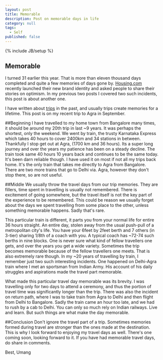 ```yaml
---
layout: post
title: Memorable
description: Post on memorable days in life
category: null
tags: 
  - Self
published: false
---
```


{% include JB/setup %}

## Memorable

I turned 31 earlier this year. That is more than eleven thousand days completed and quite a few memories of days gone by. [Housing.com](https://housing.com/) recently launched their new brand identity and asked people to share their stories on optimism. In my previous two posts I covered two such incidents, this post is about another one. 

I have written about [trips](http://umangsaini.in/2013/07/jabalpur/) in the past, and usually trips create memories for a lifetime. This post is on my recent trip to Agra in September.

##Beginning
I have travelled to my home town from Bangalore many times, it should be around my 20th trip in last ~9 years. It was perhaps the shortest, only the weekend. We went by train, the trusty Karnataka Express which takes 40 hours to cover 2400km and 34 stations in between. Thankfully I stop get out at Agra, (1700 km and 36 hours). Its a super long journey and over the years my patience has been on a steady decline. The train took same 40 hours 10 years back and continues to be the same today. It's been darn reliable though. I have used it on most if not all my trips back home. It's the only train that takes me directly to Agra from Bangalore. There are two more trains that go to Delhi via. Agra, however they don't stop there, so are not useful.

##Middle
We usually throw the travel days from our trip memories. They are fillers, time spent in travelling is usually not remembered. There is excitement of going somewhere, but the travel itself is not the key part of the experience to be remembered. This could be reason we usually forget about the days we spent travelling from some place to the other, unless something memorable happens. Sadly that's rare. 

This particular train is different, it parts you from your normal life for entire 36 hours straight. An entire day, stolen away from the usual push-pull of a metropolitan city's life. You have your 6feet by 2feet berth and 7 others (in 3-tier) sharing 1/8th of a coach with you. A typical coach has ~72-74 such berths in nine blocks. One is never sure what kind of fellow travellers one gets, and over the years you get a wide variety. Sometimes the trip becomes memorable because of the fellow travellers one meets. That is also extremely rare though. In my ~20 years of travelling by train, I remember just two such interesting incidents. One happened on Delhi-Agra train where I met an sportsman from Indian Army. His account of his daily struggles and aspirations made the travel part memorable. 

What made this particular travel day memorable was its brevity. I was travelling only for two days to attend a ceremony, and thus the portion of travel time was significantly longer than the trip. There was also the incident on return path, where I was to take train from Agra to Delhi and then flight from Delhi to Bangalore. Sadly the train came an hour too late, and we had to rush by a cab to Delhi. You can only so much rely on Indian railways. Live and learn. But such things are what make the day memorable. 

##Conclusion
Don't ignore the travel part of a trip. Sometimes memories formed during travel are stronger than the ones made at the destination. This is why I look forward to enjoying my travel days as well. There's one coming soon, looking forward to it. If you have had memorable travel days, do share in comments. 

Best, Umang
